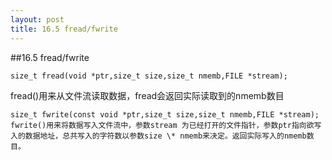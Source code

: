 ```yaml
---
layout: post
title: 16.5 fread/fwrite 
---
```

##16.5 fread/fwrite 

	size_t fread(void *ptr,size_t size,size_t nmemb,FILE *stream);
fread()用来从文件流读取数据，fread会返回实际读取到的nmemb数目

	size_t fwrite(const void *ptr,size_t size,size_t nmemb,FILE *stream);
	fwrite()用来将数据写入文件流中，参数stream 为已经打开的文件指针，参数ptr指向欲写入的数据地址，总共写入的字符数以参数size \* nmemb来决定。返回实际写入的nmemb数目。
